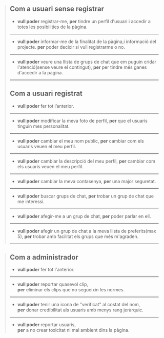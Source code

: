 >## Com a **usuari sense registrar**
>- **vull poder** registrar-me,
> **per** tindre un perfil d'usuari i accedir a totes les posibilities de la pàgina.
>---
>- **vull poder** informar-me de la finalitat de la pàgina,i informació del projecte.
> **per** poder decicir si vull registrarme o no.
>---
>- **vull poder** veure una llista de grups de chat que em puguin cridar l'atenció(sense veure el contingut), 
> **per** per tindre més ganes d'accedir a la pagina.
>---
>## Com a **usuari registrat**
>- **vull poder** fer tot l’anterior.
>---
>- **vull poder** modificar la meva foto de perfil,
> **per** que el usuaris tinguin mes personalitat.  
>---
>- **vull poder** cambiar el meu nom public,
> **per**  cambiar com els usuaris veuen el meu perfil.
>---
>- **vull poder** cambiar la descripció del meu perfil,
> **per** cambiar com els usuaris veuen el meu perfil.
>---
>- **vull poder** cambiar la meva contasenya,
> **per** una major seguretat.
>---
>- **vull poder** buscar grups de chat,
> **per** trobar un grup de chat que me interessi.
>---
>- **vull poder** afegir-me a un grup de chat,
> **per** poder parlar en ell.
>---
>- **vull poder** afegir un grup de chat a la meva llista de preferits(max 5),
> **per** trobar amb facilitat els grups que més m'agraden.
>---

>## Com a **administrador**
>- **vull poder** fer tot l'anterior.
>---
>- **vull poder** reportar quasevol clip,\
> **per** eliminar els clips que no segueixin les normes.
>---
>- **vull poder** tenir una icona de "verificat" al costat del nom,\
> **per** donar credibilitat als usuaris amb menys rang jeràrquic.
>---
>- **vull poder** reportar usuaris,\
> **per** a no crear toxicitat ni mal ambient dins la pàgina.